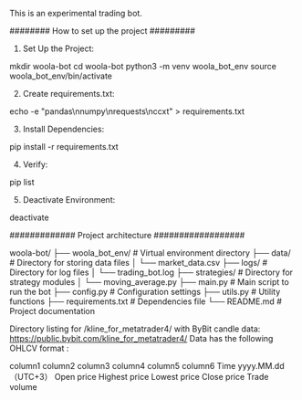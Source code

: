   This is an experimental trading bot.

######## How to set up the project #########


1. Set Up the Project:

mkdir woola-bot
cd woola-bot
python3 -m venv woola_bot_env
source woola_bot_env/bin/activate

2. Create requirements.txt:

echo -e "pandas\nnumpy\nrequests\nccxt" > requirements.txt

3. Install Dependencies:

pip install -r requirements.txt

4. Verify:

pip list

5. Deactivate Environment:

deactivate


############# Project architecture ##################

woola-bot/
├── woola_bot_env/          # Virtual environment directory
├── data/                      # Directory for storing data files
│   └── market_data.csv
├── logs/                      # Directory for log files
│   └── trading_bot.log
├── strategies/                # Directory for strategy modules
│   └── moving_average.py
├── main.py                    # Main script to run the bot
├── config.py                  # Configuration settings
├── utils.py                   # Utility functions
├── requirements.txt           # Dependencies file
└── README.md                  # Project documentation


Directory listing for /kline_for_metatrader4/ with ByBit candle data:
https://public.bybit.com/kline_for_metatrader4/
Data has the following OHLCV format :

column1                            column2           column3             column4           column5         column6
Time yyyy.MM.dd（UTC+3）            Open price       Highest price       Lowest price      Close price     Trade volume
                                   